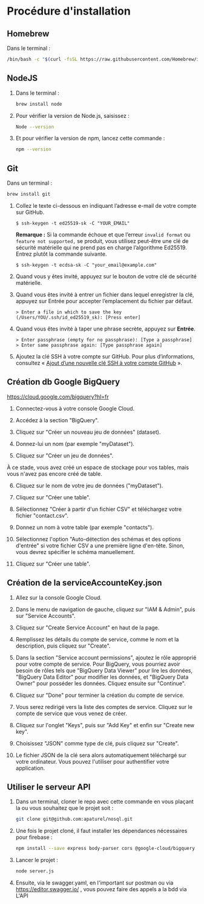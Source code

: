 # Procédure d'installation

## Homebrew

Dans le terminal :
```bash
/bin/bash -c "$(curl -fsSL https://raw.githubusercontent.com/Homebrew/install/master/install.sh)"
```

## NodeJS

1. Dans le terminal :
	```bash
	brew install node
	```
2. Pour vérifier la version de Node.js, saisissez :
	```bash
	Node --version
	```

3. Et pour vérifier la version de npm, lancez cette commande :
	```bash
	npm --version
	```

## Git

Dans un terminal :
```bash
brew install git
```
1.  Collez le texte ci-dessous en indiquant l’adresse e-mail de votre compte sur GitHub.
    
    ```shell
    $ ssh-keygen -t ed25519-sk -C "YOUR_EMAIL"
    ```
    
    **Remarque :**  Si la commande échoue et que l’erreur  `invalid format`  ou  `feature not supported,`  se produit, vous utilisez peut-être une clé de sécurité matérielle qui ne prend pas en charge l’algorithme Ed25519. Entrez plutôt la commande suivante.
    
    ```shell
    $ ssh-keygen -t ecdsa-sk -C "your_email@example.com"
    ```
    
2.  Quand vous y êtes invité, appuyez sur le bouton de votre clé de sécurité matérielle.
    
3.  Quand vous êtes invité à entrer un fichier dans lequel enregistrer la clé, appuyez sur Entrée pour accepter l’emplacement du fichier par défaut.
    
    ```shell
    > Enter a file in which to save the key (/Users/YOU/.ssh/id_ed25519_sk): [Press enter]
    ```
    
4.  Quand vous êtes invité à taper une phrase secrète, appuyez sur  **Entrée**.
    
    ```shell
    > Enter passphrase (empty for no passphrase): [Type a passphrase]
    > Enter same passphrase again: [Type passphrase again]
    ```
    
5.  Ajoutez la clé SSH à votre compte sur GitHub. Pour plus d’informations, consultez « [Ajout d’une nouvelle clé SSH à votre compte GitHub](https://docs.github.com/fr/authentication/connecting-to-github-with-ssh/adding-a-new-ssh-key-to-your-github-account) ».

## Création db Google BigQuery

https://cloud.google.com/bigquery?hl=fr

1. Connectez-vous à votre console Google Cloud.

2. Accédez à la section "BigQuery".

3. Cliquez sur "Créer un nouveau jeu de données" (dataset).

4. Donnez-lui un nom (par exemple "myDataset").

5. Cliquez sur "Créer un jeu de données".

À ce stade, vous avez créé un espace de stockage pour vos tables, mais vous n'avez pas encore créé de table.

6. Cliquez sur le nom de votre jeu de données ("myDataset").


7. Cliquez sur "Créer une table".

8. Sélectionnez "Créer à partir d'un fichier CSV" et téléchargez votre fichier "contact.csv".

9. Donnez un nom à votre table (par exemple "contacts").

10. Sélectionnez l'option "Auto-détection des schémas et des options d'entrée" si votre fichier CSV a une première ligne d'en-tête. Sinon, vous devrez spécifier le schéma manuellement.

11. Cliquez sur "Créer une table".

## Création de la serviceAccounteKey.json

1. Allez sur la console Google Cloud.

2. Dans le menu de navigation de gauche, cliquez sur "IAM & Admin", puis sur "Service Accounts".

3. Cliquez sur "Create Service Account" en haut de la page.

4. Remplissez les détails du compte de service, comme le nom et la description, puis cliquez sur "Create".

5. Dans la section "Service account permissions", ajoutez le rôle approprié pour votre compte de service. Pour BigQuery, vous pourriez avoir besoin de rôles tels que "BigQuery Data Viewer" pour lire les données, "BigQuery Data Editor" pour modifier les données, et "BigQuery Data Owner" pour posséder les données. Cliquez ensuite sur "Continue".

6. Cliquez sur "Done" pour terminer la création du compte de service.

7. Vous serez redirigé vers la liste des comptes de service. Cliquez sur le compte de service que vous venez de créer.

8. Cliquez sur l'onglet "Keys", puis sur "Add Key" et enfin sur "Create new key".

9. Choisissez "JSON" comme type de clé, puis cliquez sur "Create".

10. Le fichier JSON de la clé sera alors automatiquement téléchargé sur votre ordinateur. Vous pouvez l'utiliser pour authentifier votre application.

## Utiliser le serveur API

1. Dans un terminal, cloner le repo avec cette commande en vous plaçant la ou vous souhaitez que le projet soit :
	```bash
	git clone git@github.com:apaturel/nosql.git
	```

1. Une fois le projet cloné, il faut installer les dépendances nécessaires pour firebase :
	```bash
	npm install --save express body-parser cors @google-cloud/bigquery    
	```

2. Lancer le projet :
	```bash
	node server.js          
	```
3. Ensuite, via le swagger.yaml, en l'important sur postman ou via https://editor.swagger.io/ , vous pouvez faire des appels a la bdd via L'API